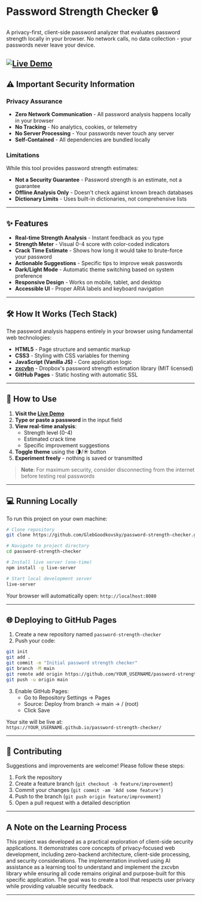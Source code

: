 # Password Strength Checker 🔒

A privacy-first, client-side password analyzer that evaluates password strength locally in your browser. No network calls, no data collection - your passwords never leave your device.

[![Live Demo](https://img.shields.io/badge/demo-live-green.svg)](https://glebgoodkovsky.github.io/password-strength-checker/)
---

## ⚠️ Important Security Information

### Privacy Assurance

- **Zero Network Communication** - All password analysis happens locally in your browser
- **No Tracking** - No analytics, cookies, or telemetry
- **No Server Processing** - Your passwords never touch any server
- **Self-Contained** - All dependencies are bundled locally

### Limitations

While this tool provides password strength estimates:
- **Not a Security Guarantee** - Password strength is an estimate, not a guarantee
- **Offline Analysis Only** - Doesn't check against known breach databases
- **Dictionary Limits** - Uses built-in dictionaries, not comprehensive lists

---

## ✨ Features

- **Real-time Strength Analysis** - Instant feedback as you type
- **Strength Meter** - Visual 0-4 score with color-coded indicators
- **Crack Time Estimate** - Shows how long it would take to brute-force your password
- **Actionable Suggestions** - Specific tips to improve weak passwords
- **Dark/Light Mode** - Automatic theme switching based on system preference
- **Responsive Design** - Works on mobile, tablet, and desktop
- **Accessible UI** - Proper ARIA labels and keyboard navigation

---

## 🛠️ How It Works (Tech Stack)

The password analysis happens entirely in your browser using fundamental web technologies:

- **HTML5** - Page structure and semantic markup
- **CSS3** - Styling with CSS variables for theming
- **JavaScript (Vanilla JS)** - Core application logic
- **[zxcvbn](https://github.com/dropbox/zxcvbn)** - Dropbox's password strength estimation library (MIT licensed)
- **GitHub Pages** - Static hosting with automatic SSL

---

## 🚀 How to Use

1. **Visit the [Live Demo](https://glebgoodkovsky.github.io/password-strength-checker/)**
2. **Type or paste a password** in the input field
3. **View real-time analysis**:
   - Strength level (0-4)
   - Estimated crack time
   - Specific improvement suggestions
4. **Toggle theme** using the 🌗/☀️ button
5. **Experiment freely** - nothing is saved or transmitted

> **Note**: For maximum security, consider disconnecting from the internet before testing real passwords

---

## 💻 Running Locally

To run this project on your own machine:

```bash
# Clone repository
git clone https://github.com/GlebGoodkovsky/password-strength-checker.git

# Navigate to project directory
cd password-strength-checker

# Install live server (one-time)
npm install -g live-server

# Start local development server
live-server
```

Your browser will automatically open: `http://localhost:8080`

---

## 🌐 Deploying to GitHub Pages

1. Create a new repository named `password-strength-checker`
2. Push your code:
```bash
git init
git add .
git commit -m "Initial password strength checker"
git branch -M main
git remote add origin https://github.com/YOUR_USERNAME/password-strength-checker.git
git push -u origin main
```
3. Enable GitHub Pages:
   - Go to Repository Settings → Pages
   - Source: Deploy from branch → main → / (root)
   - Click Save

Your site will be live at:  
`https://YOUR_USERNAME.github.io/password-strength-checker/`

---

## 🤝 Contributing

Suggestions and improvements are welcome! Please follow these steps:

1. Fork the repository
2. Create a feature branch (`git checkout -b feature/improvement`)
3. Commit your changes (`git commit -am 'Add some feature'`)
4. Push to the branch (`git push origin feature/improvement`)
5. Open a pull request with a detailed description

---

## A Note on the Learning Process

This project was developed as a practical exploration of client-side security applications. It demonstrates core concepts of privacy-focused web development, including zero-backend architecture, client-side processing, and security considerations. The implementation involved using AI assistance as a learning tool to understand and implement the zxcvbn library while ensuring all code remains original and purpose-built for this specific application. The goal was to create a tool that respects user privacy while providing valuable security feedback.

---
